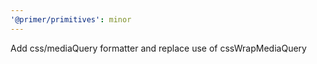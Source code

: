 ```yaml
---
'@primer/primitives': minor
---
```


Add css/mediaQuery formatter and replace use of cssWrapMediaQuery

